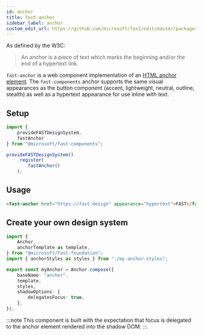 ```yaml
---
id: anchor
title: fast-anchor
sidebar_label: anchor
custom_edit_url: https://github.com/microsoft/fast/edit/master/packages/web-components/fast-foundation/src/anchor/README.md
---
```


As defined by the W3C:

> An anchor is a piece of text which marks the beginning and/or the end of a hypertext link.

`fast-anchor` is a web component implementation of an [HTML anchor element](https://developer.mozilla.org/en-US/docs/Web/HTML/Element/a). The `fast-components` anchor supports the same visual appearances as the button component (accent, lightweight, neutral, outline, stealth) as well as a hypertext appearance for use inline with text.

## Setup

```ts
import {
    provideFASTDesignSystem,
    fastAnchor
} from "@microsoft/fast-components";

provideFASTDesignSystem()
    .register(
        fastAnchor()
    );
```

## Usage

```html live
<fast-anchor href="https://fast.design" appearance="hypertext">FAST</fast-anchor>
```

## Create your own design system

```ts
import {
    Anchor,
    anchorTemplate as template,
} from "@microsoft/fast-foundation";
import { anchorStyles as styles } from "./my-anchor.styles";

export const myAnchor = Anchor.compose({
    baseName: "anchor",
    template,
    styles,
    shadowOptions: {
        delegatesFocus: true,
    },
});
```

:::note
This component is built with the expectation that focus is delegated to the anchor element rendered into the shadow DOM.
:::